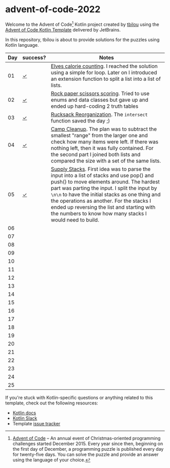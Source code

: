 # advent-of-code-2022

Welcome to the Advent of Code[^aoc] Kotlin project created by [tbilou][github] using the [Advent of Code Kotlin Template][template] delivered by JetBrains.

In this repository, tbilou is about to provide solutions for the puzzles using Kotlin language.

Day | success?       | Notes
----|-------------|-------------------------------------------------
01  | [✓][day01]  | [Elves calorie counting][aoc01]. I reached the solution using a simple for loop. Later on I introduced an extension function to split a list into a list of lists.
02  | [✓][day02]  | [Rock paper scissors scoring][aoc02]. Tried to use enums and data classes but gave up and ended up hard-coding 2 truth tables 
03  | [✓][day03]  | [Rucksack Reorganization][aoc03]. The `intersect` function saved the day ;) 
04  | [✓][day04]  | [Camp Cleanup][aoc04]. The plan was to subtract the smallest "range" from the larger one and check how many items were left. If there was nothing left, then it was fully contained. For the second part I joined both lists and compared the size with a set of the same lists. 
05  | [✓][day04]  | [Supply Stacks][aoc05]. First idea was to parse the input into a list of stacks and use pop() and push() to move elements around. The hardest part was parting the input. I split the input by `\n\n` to have the initial stacks as one thing and the operations as another. For the stacks I ended up reversing the list and starting with the numbers to know how many stacks I would need to build.
06  |             |
07  |             |
08  |             |
09  |             |
10  |             |
11  |             |
12  |             |
13  |             |
14  |             |
15  |             |
16  |             |
17  |             |
18  |             |
19  |             |
20  |             |
21  |             |
22  |             |
23  |             |
24  |             |
25  |             |

[aoc01]: http://adventofcode.com/2020/day/1
[aoc02]: http://adventofcode.com/2020/day/2
[aoc03]: http://adventofcode.com/2020/day/3
[aoc04]: http://adventofcode.com/2020/day/4
[aoc05]: http://adventofcode.com/2020/day/5
[aoc06]: http://adventofcode.com/2020/day/6
[aoc07]: http://adventofcode.com/2020/day/7
[aoc08]: http://adventofcode.com/2020/day/8
[aoc09]: http://adventofcode.com/2020/day/9
[aoc10]: http://adventofcode.com/2020/day/10
[aoc11]: http://adventofcode.com/2020/day/11
[aoc12]: http://adventofcode.com/2020/day/12
[aoc13]: http://adventofcode.com/2020/day/13
[aoc14]: http://adventofcode.com/2020/day/14
[aoc15]: http://adventofcode.com/2020/day/15
[aoc16]: http://adventofcode.com/2020/day/16
[aoc17]: http://adventofcode.com/2020/day/17
[aoc18]: http://adventofcode.com/2020/day/18
[aoc19]: http://adventofcode.com/2020/day/19
[aoc20]: http://adventofcode.com/2020/day/20
[aoc21]: http://adventofcode.com/2020/day/21
[aoc22]: http://adventofcode.com/2020/day/22
[aoc23]: http://adventofcode.com/2020/day/23
[aoc24]: http://adventofcode.com/2020/day/24
[aoc25]: http://adventofcode.com/2020/day/25
[day01]: src/Day01.kt
[day02]: src/Day02.kt
[day03]: src/Day03.kt
[day04]: src/Day04.kt
[day05]: src/Day05.kt





If you're stuck with Kotlin-specific questions or anything related to this template, check out the following resources:

- [Kotlin docs][docs]
- [Kotlin Slack][slack]
- Template [issue tracker][issues]


[^aoc]:
    [Advent of Code][aoc] – An annual event of Christmas-oriented programming challenges started December 2015.
    Every year since then, beginning on the first day of December, a programming puzzle is published every day for twenty-five days.
    You can solve the puzzle and provide an answer using the language of your choice.

[aoc]: https://adventofcode.com
[docs]: https://kotlinlang.org/docs/home.html
[github]: https://github.com/tbilou
[issues]: https://github.com/kotlin-hands-on/advent-of-code-kotlin-template/issues
[kotlin]: https://kotlinlang.org
[slack]: https://surveys.jetbrains.com/s3/kotlin-slack-sign-up
[template]: https://github.com/kotlin-hands-on/advent-of-code-kotlin-template
